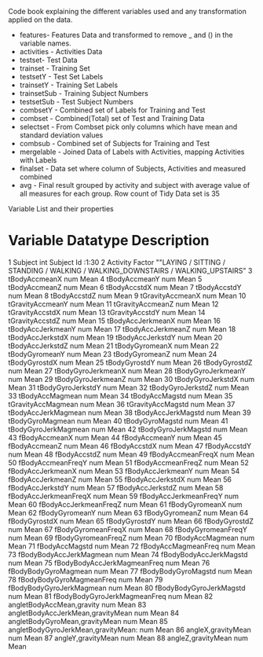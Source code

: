 Code book explaining the different variables used and any transformation applied on the data.

- features- Features Data and transformed to remove _ and () in the variable names.
- activities - Activities Data
- testset- Test Data
- trainset - Training Set
- testsetY - Test Set Labels
- trainsetY - Training Set Labels
- trainsetSub - Training Subject Numbers
- testsetSub - Test Subject Numbers
- combsetY - Combined set of Labels for Training and Test
- combset - Combined(Total) set of Test and Training Data
- selectset - From Combset pick only columns which have mean and standard deviation values
- combsub - Combined set of Subjects for Training and Test
- mergelable - Joined Data of Labels with Activities, mapping Activities with Labels
- finalset - Data set where column of Subjects, Activities and measured combined
- avg - Final result grouped by activity and subject with average value of all measures for each group.
Row count of Tidy Data set is 35

Variable List and their properties
#	Variable	Datatype	Description
1	Subject	int			Subject Id :1:30
2	Activity			Factor	""LAYING / SITTING / STANDING / WALKING / WALKING_DOWNSTAIRS / WALKING_UPSTAIRS"
3	tBodyAccmeanX	num		Mean
4	tBodyAccmeanY	num		Mean
5	tBodyAccmeanZ	num		Mean
6	tBodyAccstdX	num		Mean
7	tBodyAccstdY	num		Mean
8	tBodyAccstdZ	num		Mean
9	tGravityAccmeanX	num	Mean
10	tGravityAccmeanY	num	Mean
11	tGravityAccmeanZ	num	Mean
12	tGravityAccstdX	num		Mean
13	tGravityAccstdY	num		Mean
14	tGravityAccstdZ	num		Mean
15	tBodyAccJerkmeanX	num	Mean
16	tBodyAccJerkmeanY	num	Mean
17	tBodyAccJerkmeanZ	num	Mean
18	tBodyAccJerkstdX	num	Mean
19	tBodyAccJerkstdY	num	Mean
20	tBodyAccJerkstdZ	num	Mean
21	tBodyGyromeanX	num		Mean
22	tBodyGyromeanY	num		Mean
23	tBodyGyromeanZ	num		Mean
24	tBodyGyrostdX	num		Mean
25	tBodyGyrostdY	num		Mean
26	tBodyGyrostdZ	num		Mean
27	tBodyGyroJerkmeanX	num	Mean
28	tBodyGyroJerkmeanY	num	Mean
29	tBodyGyroJerkmeanZ	num	Mean
30	tBodyGyroJerkstdX	num	Mean
31	tBodyGyroJerkstdY	num	Mean
32	tBodyGyroJerkstdZ	num	Mean
33	tBodyAccMagmean	num	Mean
34	tBodyAccMagstd	num	Mean
35	tGravityAccMagmean	num	Mean
36	tGravityAccMagstd	num	Mean
37	tBodyAccJerkMagmean	num	Mean
38	tBodyAccJerkMagstd	num	Mean
39	tBodyGyroMagmean	num	Mean
40	tBodyGyroMagstd	num	Mean
41	tBodyGyroJerkMagmean	num	Mean
42	tBodyGyroJerkMagstd	num	Mean
43	fBodyAccmeanX	num	Mean
44	fBodyAccmeanY	num	Mean
45	fBodyAccmeanZ	num	Mean
46	fBodyAccstdX	num	Mean
47	fBodyAccstdY	num	Mean
48	fBodyAccstdZ	num	Mean
49	fBodyAccmeanFreqX	num	Mean
50	fBodyAccmeanFreqY	num	Mean
51	fBodyAccmeanFreqZ	num	Mean
52	fBodyAccJerkmeanX	num	Mean
53	fBodyAccJerkmeanY	num	Mean
54	fBodyAccJerkmeanZ	num	Mean
55	fBodyAccJerkstdX	num	Mean
56	fBodyAccJerkstdY	num	Mean
57	fBodyAccJerkstdZ	num	Mean
58	fBodyAccJerkmeanFreqX	num	Mean
59	fBodyAccJerkmeanFreqY	num	Mean
60	fBodyAccJerkmeanFreqZ	num	Mean
61	fBodyGyromeanX	num	Mean
62	fBodyGyromeanY	num	Mean
63	fBodyGyromeanZ	num	Mean
64	fBodyGyrostdX	num	Mean
65	fBodyGyrostdY	num	Mean
66	fBodyGyrostdZ	num	Mean
67	fBodyGyromeanFreqX	num	Mean
68	fBodyGyromeanFreqY	num	Mean
69	fBodyGyromeanFreqZ	num	Mean
70	fBodyAccMagmean	num	Mean
71	fBodyAccMagstd	num	Mean
72	fBodyAccMagmeanFreq	num	Mean
73	fBodyBodyAccJerkMagmean	num	Mean
74	fBodyBodyAccJerkMagstd	num	Mean
75	fBodyBodyAccJerkMagmeanFreq	num	Mean
76	fBodyBodyGyroMagmean	num	Mean
77	fBodyBodyGyroMagstd	num	Mean
78	fBodyBodyGyroMagmeanFreq	num	Mean
79	fBodyBodyGyroJerkMagmean	num	Mean
80	fBodyBodyGyroJerkMagstd	num	Mean
81	fBodyBodyGyroJerkMagmeanFreq	num	Mean
82	angletBodyAccMean,gravity	num	Mean
83	angletBodyAccJerkMean,gravityMean	num	Mean
84	angletBodyGyroMean,gravityMean	num	Mean
85	angletBodyGyroJerkMean,gravityMean:	num	Mean
86	angleX,gravityMean	num	Mean
87	angleY,gravityMean	num	Mean
88	angleZ,gravityMean	num	Mean
